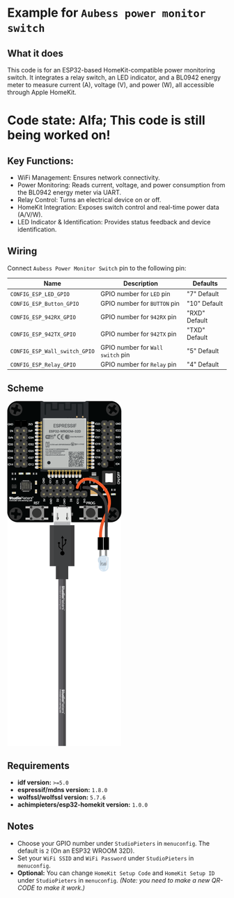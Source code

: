 # Example for `Aubess power monitor switch`

## What it does

This code is for an ESP32-based HomeKit-compatible power monitoring switch. It integrates a relay switch, an LED indicator, and a BL0942 energy meter to measure current (A), voltage (V), and power (W), all accessible through Apple HomeKit.

# Code state: Alfa; This code is still being worked on!

## Key Functions:
- WiFi Management: Ensures network connectivity.
- Power Monitoring: Reads current, voltage, and power consumption from the BL0942 energy meter via UART.
- Relay Control: Turns an electrical device on or off.
- HomeKit Integration: Exposes switch control and real-time power data (A/V/W).
- LED Indicator & Identification: Provides status feedback and device identification.

## Wiring

Connect `Aubess Power Monitor Switch` pin to the following pin:

| Name | Description | Defaults |
|------|-------------|----------|
| `CONFIG_ESP_LED_GPIO` | GPIO number for `LED` pin | "7" Default |
| `CONFIG_ESP_Button_GPIO` | GPIO number for `BUTTON` pin | "10" Default |
| `CONFIG_ESP_942RX_GPIO` | GPIO number for `942RX` pin | "RXD" Default |
| `CONFIG_ESP_942TX_GPIO` | GPIO number for `942TX` pin | "TXD" Default |
| `CONFIG_ESP_Wall_switch_GPIO` | GPIO number for `Wall switch` pin | "5" Default |
| `CONFIG_ESP_Relay_GPIO` | GPIO number for `Relay` pin | "4" Default |

## Scheme

![HomeKit LED](https://raw.githubusercontent.com/AchimPieters/esp32-homekit-demo/refs/heads/main/examples/Aubess_power_monitor_switch/scheme.png)

## Requirements

- **idf version:** `>=5.0`
- **espressif/mdns version:** `1.8.0`
- **wolfssl/wolfssl version:** `5.7.6`
- **achimpieters/esp32-homekit version:** `1.0.0`

## Notes

- Choose your GPIO number under `StudioPieters` in `menuconfig`. The default is `2` (On an ESP32 WROOM 32D).
- Set your `WiFi SSID` and `WiFi Password` under `StudioPieters` in `menuconfig`.
- **Optional:** You can change `HomeKit Setup Code` and `HomeKit Setup ID` under `StudioPieters` in `menuconfig`. _(Note: you need to make a new QR-CODE to make it work.)_
